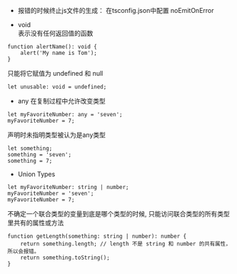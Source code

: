 - 报错的时候终止js文件的生成： 在tsconfig.json中配置 noEmitOnError

- void  
表示没有任何返回值的函数  
```  
function alertName(): void {
    alert('My name is Tom');
}
```  
只能将它赋值为 undefined 和 null  
```  
let unusable: void = undefined;
```  

- any 
在复制过程中允许改变类型  
```  
let myFavoriteNumber: any = 'seven';
myFavoriteNumber = 7;
```  
声明时未指明类型被认为是any类型 
```  
let something;
something = 'seven';
something = 7;
```

- Union Types  
```  
let myFavoriteNumber: string | number;
myFavoriteNumber = 'seven';
myFavoriteNumber = 7;
```  
不确定一个联合类型的变量到底是哪个类型的时候, 只能访问联合类型的所有类型里共有的属性或方法  
```  
function getLength(something: string | number): number {
    return something.length; // length 不是 string 和 number 的共有属性，所以会报错。
    return something.toString(); 
}
```  